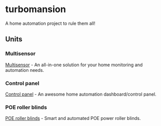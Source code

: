 # turbomansion

A home automation project to rule them all!

## Units

### Multisensor

[Multisensor](/units/multisensor/README.md) - An all-in-one solution for your home monitoring and automation needs.

### Control panel

[Control panel](/units/control_panel/README.md) - An awesome home automation dashboard/control panel.

### POE roller blinds

[POE roller blinds](/units/roller_blinds/README.md) - Smart and automated POE power roller blinds.
